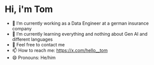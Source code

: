 # Hi, i'm Tom

- 🔭 I’m currently working as a Data Engineer at a german insurance company
- 🌱 I’m currently learning everything and nothing about Gen AI and different languages
- 💬 Feel free to contact me
- 📫 How to reach me: https://x.com/hello__tom
- 😄 Pronouns: He/him

